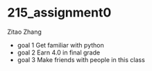 # 215_assignment0
Zitao Zhang
- goal 1 Get familiar with python
- goal 2 Earn 4.0 in final grade
- goal 3 Make friends with people in this class
